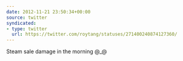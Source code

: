 ```yaml
---
date: 2012-11-21 23:50:34+00:00
source: twitter
syndicated:
- type: twitter
  url: https://twitter.com/roytang/statuses/271400240874127360/
---
```


Steam sale damage in the morning @_@